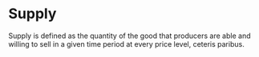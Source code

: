 # Supply
Supply is defined as the quantity of the good that producers are able and willing to sell in a given time period at every price level, ceteris paribus. 
